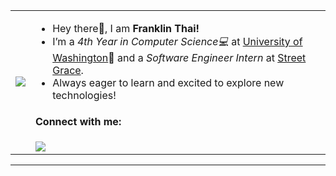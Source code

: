 <table>
  <tr>
    <td><img src="https://user-images.githubusercontent.com/74038190/225813708-98b745f2-7d22-48cf-9150-083f1b00d6c9.gif"></td>
    <td>
      <ul>
        <li>Hey there👋, I am <strong>Franklin Thai!</strong></li>
        <li>I’m a <em>4th Year in Computer Science💻</em> at <a href="https://www.washington.edu/">University of Washington</a>💜 and a <em>Software Engineer Intern</em> at  <a href="https://www.streetgrace.org/team-board">Street Grace</a>.</li>
        <li>Always eager to learn and excited to explore new technologies!</li>
      </ul>
      <h4>Connect with me:</h4>
      <a href="https://www.linkedin.com/in/franklinthai/"><img src="https://img.icons8.com/?size=100&id=xuvGCOXi8Wyg&format=png&color=000000"/></a>
    </td>
  </tr>
</table>

------
